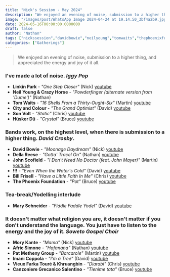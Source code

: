 ```yaml
---
title: "Nick's Session - May 2024"
description: "We enjoyed an evening of noise, submission to a higher thing, and appreciated the energy and joy of it all."
image: "/images/post/WhatsApp Image 2024-04-24 at 19.14.50_3bf4a2b9.jpg"
date: 2024-05-16T00:00:00.0000000
draft: false
author: "Nathan"
tags: ["nickssession","davidbowie","neilyoung","tomwaits","thephoenixfoundation","billfrisell","sonvolt","canzonieregrecanicosalentino","patmetheny","johnscofield","huskerdu","linkinpark","!!!","morykante","dellareese","africsimone","imanicoppola","cityandcolour","maryschneider","vieuxfarkatouréandkhruangbin"]
categories: ["Gatherings"]
---
```

> We enjoyed an evening of noise, submission to a higher thing, and appreciated the energy and joy of it all.

### I've made a lot of noise. _Iggy Pop_
- **Linkin Park** - _"One Step Closer"_ (Nick) [youtube](https://www.youtube.com/watch?v=4qlCC1GOwFw)
- **Neil Young & Crazy Horse** - _"Powderfinger (alternate version from 'Dume')"_ (Nathan)
- **Tom Waits** - _"16 Shells From a Thirty-Ought-Six"_ (Martin) [youtube](https://www.youtube.com/watch?v=jPOaicwzq4A)
- **City and Colour** - _"The Grand Optimist"_ (David) [youtube](https://www.youtube.com/watch?v=WZo31zMAySQ)
- **Son Volt** - _"Static"_ (Chris) [youtube](https://www.youtube.com/watch?v=gNG2HzgRtOI)
- **Hüsker Dü** - _"Crystal"_ (Bruce) [youtube](https://www.youtube.com/watch?v=P0cAWxZzF4E)
### Bands work, on the highest level, when there is submission to a higher thing. _David Crosby_.
- **David Bowie** - _"Moonage Daydream"_ (Nick) [youtube](https://www.youtube.com/watch?v=RPUAldgS7Sg)
- **Della Reese** - _"Gotta' Tracel On"_ (Nathan) [youtube](https://www.youtube.com/watch?v=iK7oopuRBN0)
- **John Scofield** - _"I Don't Need No Doctor (feat. John Mayer)"_ (Martin) [youtube](https://www.youtube.com/watch?v=KlCWsh3Unl8)
- **!!!** - _"Even When the Water's Cold"_ (David) [youtube](https://www.youtube.com/watch?v=7pelcON_mfw)
- **Bill Frisell** - _"Have a Little Faith In Me"_ (Chris) [youtube](https://www.youtube.com/watch?v=hNJX8okuncA)
- **The Phoenix Foundation** - _"Pot"_ (Bruce) [youtube](https://www.youtube.com/watch?v=XRPesN6bS4A)
### Tea-break/Yodelling interlude
- **Mary Schneider** - _"Fiddle Faddle Yodel"_ (David) [youtube](https://www.youtube.com/watch?v=fVq1hwB42L0)
### It doesn't matter what religion you are, it doesn't matter if you don't understand the language. You just have to listen to the energy and the joy of it. _Soweto Gospel Choir_
- **Mory Kante** - _"Mama"_ (Nick) [youtube](https://www.youtube.com/watch?v=kYrVfb4Szvk)
- **Afric Simone** - _"Hafanana"_ (Nathan) [youtube](https://www.youtube.com/watch?v=IeX_eRBSgxI)
- **Pat Metheny Group** - _"Barcarole"_ (Martin) [youtube](https://www.youtube.com/watch?v=iZF17VwrOYQ)
- **Imani Coppola** - _"I'm a Tree"_ (David) [youtube](https://www.youtube.com/watch?v=uUHrywJmDvk)
- **Vieux Farka Touré & Khruangbin** - _"Diarabi"_ (Chris) [youtube](https://www.youtube.com/watch?v=NnE73tTRPmg)
- **Canzoniere Grecanico Salentino** - _"Tienime tata"_ (Bruce) [youtube](https://www.youtube.com/watch?v=tVn3GT43I8c)